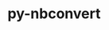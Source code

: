 ---
title: "py-nbconvert"
layout: cache
categories: [package, develop-2023-11-19]
meta: {"versions": ["7.4.0"], "compilers": ["gcc@=11.1.0", "gcc@=11.4.0", "gcc@=9.4.0", "oneapi@=2023.2.0"], "oss": ["ubuntu20.04"], "platforms": ["linux"], "targets": ["neoverse_v1", "ppc64le", "x86_64_v3"], "stacks": ["data-vis-sdk", "e4s", "e4s-neoverse_v1", "e4s-oneapi", "e4s-power", "root"], "num_specs": 15, "num_specs_by_stack": {"e4s-neoverse_v1": 3, "root": 15, "e4s-power": 3, "data-vis-sdk": 2, "e4s": 4, "e4s-oneapi": 3}}
spec_details: [{"hash": "xcx5ing4hpigwqifufdojxwxehcgtm52", "compiler": "gcc@=11.4.0", "versions": ["7.4.0"], "os": "ubuntu20.04", "platform": "linux", "target": "neoverse_v1", "variants": ["build_system=python_pip", "+serve"], "stacks": ["e4s-neoverse_v1", "root"], "size": "-", "tarball": "https://binaries.spack.io/releases/develop-2023-11-19/build_cache/linux-ubuntu20.04-neoverse_v1/gcc-11.4.0/py-nbconvert-7.4.0/linux-ubuntu20.04-neoverse_v1-gcc-11.4.0-py-nbconvert-7.4.0-xcx5ing4hpigwqifufdojxwxehcgtm52.spack"}, {"hash": "6ld7jq7bglmqp4uj55hfyzknyrq2hceg", "compiler": "gcc@=11.4.0", "versions": ["7.4.0"], "os": "ubuntu20.04", "platform": "linux", "target": "neoverse_v1", "variants": ["build_system=python_pip", "+serve"], "stacks": ["e4s-neoverse_v1", "root"], "size": "-", "tarball": "https://binaries.spack.io/releases/develop-2023-11-19/build_cache/linux-ubuntu20.04-neoverse_v1/gcc-11.4.0/py-nbconvert-7.4.0/linux-ubuntu20.04-neoverse_v1-gcc-11.4.0-py-nbconvert-7.4.0-6ld7jq7bglmqp4uj55hfyzknyrq2hceg.spack"}, {"hash": "pogejtowhnzjtsqmt5hocwwtwgoydpr2", "compiler": "gcc@=11.4.0", "versions": ["7.4.0"], "os": "ubuntu20.04", "platform": "linux", "target": "neoverse_v1", "variants": ["build_system=python_pip", "+serve"], "stacks": ["e4s-neoverse_v1", "root"], "size": "-", "tarball": "https://binaries.spack.io/releases/develop-2023-11-19/build_cache/linux-ubuntu20.04-neoverse_v1/gcc-11.4.0/py-nbconvert-7.4.0/linux-ubuntu20.04-neoverse_v1-gcc-11.4.0-py-nbconvert-7.4.0-pogejtowhnzjtsqmt5hocwwtwgoydpr2.spack"}, {"hash": "cht3l6iymt73ydxloo32xjcx23zimuoz", "compiler": "gcc@=9.4.0", "versions": ["7.4.0"], "os": "ubuntu20.04", "platform": "linux", "target": "ppc64le", "variants": ["build_system=python_pip", "+serve"], "stacks": ["root", "e4s-power"], "size": "-", "tarball": "https://binaries.spack.io/releases/develop-2023-11-19/build_cache/linux-ubuntu20.04-ppc64le/gcc-9.4.0/py-nbconvert-7.4.0/linux-ubuntu20.04-ppc64le-gcc-9.4.0-py-nbconvert-7.4.0-cht3l6iymt73ydxloo32xjcx23zimuoz.spack"}, {"hash": "evvcvfcwdvlaiyl7c3nmpkbx5h76z4dy", "compiler": "gcc@=9.4.0", "versions": ["7.4.0"], "os": "ubuntu20.04", "platform": "linux", "target": "ppc64le", "variants": ["build_system=python_pip", "+serve"], "stacks": ["root", "e4s-power"], "size": "-", "tarball": "https://binaries.spack.io/releases/develop-2023-11-19/build_cache/linux-ubuntu20.04-ppc64le/gcc-9.4.0/py-nbconvert-7.4.0/linux-ubuntu20.04-ppc64le-gcc-9.4.0-py-nbconvert-7.4.0-evvcvfcwdvlaiyl7c3nmpkbx5h76z4dy.spack"}, {"hash": "6knvvma7mvvia7bofyt7gt4ju63r36q5", "compiler": "gcc@=9.4.0", "versions": ["7.4.0"], "os": "ubuntu20.04", "platform": "linux", "target": "ppc64le", "variants": ["build_system=python_pip", "+serve"], "stacks": ["root", "e4s-power"], "size": "-", "tarball": "https://binaries.spack.io/releases/develop-2023-11-19/build_cache/linux-ubuntu20.04-ppc64le/gcc-9.4.0/py-nbconvert-7.4.0/linux-ubuntu20.04-ppc64le-gcc-9.4.0-py-nbconvert-7.4.0-6knvvma7mvvia7bofyt7gt4ju63r36q5.spack"}, {"hash": "psxwf6kih5o5q3pvqdtgwquf3ctc4khg", "compiler": "gcc@=11.1.0", "versions": ["7.4.0"], "os": "ubuntu20.04", "platform": "linux", "target": "x86_64_v3", "variants": ["build_system=python_pip", "+serve"], "stacks": ["data-vis-sdk", "root"], "size": "-", "tarball": "https://binaries.spack.io/releases/develop-2023-11-19/build_cache/linux-ubuntu20.04-x86_64_v3/gcc-11.1.0/py-nbconvert-7.4.0/linux-ubuntu20.04-x86_64_v3-gcc-11.1.0-py-nbconvert-7.4.0-psxwf6kih5o5q3pvqdtgwquf3ctc4khg.spack"}, {"hash": "56eihw4bqbolwjdq2d54pdb5znz5lbjj", "compiler": "gcc@=11.1.0", "versions": ["7.4.0"], "os": "ubuntu20.04", "platform": "linux", "target": "x86_64_v3", "variants": ["build_system=python_pip", "+serve"], "stacks": ["data-vis-sdk", "root"], "size": "-", "tarball": "https://binaries.spack.io/releases/develop-2023-11-19/build_cache/linux-ubuntu20.04-x86_64_v3/gcc-11.1.0/py-nbconvert-7.4.0/linux-ubuntu20.04-x86_64_v3-gcc-11.1.0-py-nbconvert-7.4.0-56eihw4bqbolwjdq2d54pdb5znz5lbjj.spack"}, {"hash": "kuhj3fqp5brkwrmac4erezqcgwxn7wbn", "compiler": "gcc@=11.4.0", "versions": ["7.4.0"], "os": "ubuntu20.04", "platform": "linux", "target": "x86_64_v3", "variants": ["build_system=python_pip", "+serve"], "stacks": ["e4s", "root"], "size": "-", "tarball": "https://binaries.spack.io/releases/develop-2023-11-19/build_cache/linux-ubuntu20.04-x86_64_v3/gcc-11.4.0/py-nbconvert-7.4.0/linux-ubuntu20.04-x86_64_v3-gcc-11.4.0-py-nbconvert-7.4.0-kuhj3fqp5brkwrmac4erezqcgwxn7wbn.spack"}, {"hash": "y3mm4rp672quevkuy25cmc3mjqdpizlp", "compiler": "gcc@=11.4.0", "versions": ["7.4.0"], "os": "ubuntu20.04", "platform": "linux", "target": "x86_64_v3", "variants": ["build_system=python_pip", "+serve"], "stacks": ["e4s", "root"], "size": "-", "tarball": "https://binaries.spack.io/releases/develop-2023-11-19/build_cache/linux-ubuntu20.04-x86_64_v3/gcc-11.4.0/py-nbconvert-7.4.0/linux-ubuntu20.04-x86_64_v3-gcc-11.4.0-py-nbconvert-7.4.0-y3mm4rp672quevkuy25cmc3mjqdpizlp.spack"}, {"hash": "ch4lie7y7wg2xtxfb77jqlhdbrriv4gj", "compiler": "gcc@=11.4.0", "versions": ["7.4.0"], "os": "ubuntu20.04", "platform": "linux", "target": "x86_64_v3", "variants": ["build_system=python_pip", "+serve"], "stacks": ["e4s", "root"], "size": "-", "tarball": "https://binaries.spack.io/releases/develop-2023-11-19/build_cache/linux-ubuntu20.04-x86_64_v3/gcc-11.4.0/py-nbconvert-7.4.0/linux-ubuntu20.04-x86_64_v3-gcc-11.4.0-py-nbconvert-7.4.0-ch4lie7y7wg2xtxfb77jqlhdbrriv4gj.spack"}, {"hash": "eusgpyv5lptrvdt47pzhehhbvpufp3ac", "compiler": "gcc@=11.4.0", "versions": ["7.4.0"], "os": "ubuntu20.04", "platform": "linux", "target": "x86_64_v3", "variants": ["build_system=python_pip", "+serve"], "stacks": ["e4s", "root"], "size": "-", "tarball": "https://binaries.spack.io/releases/develop-2023-11-19/build_cache/linux-ubuntu20.04-x86_64_v3/gcc-11.4.0/py-nbconvert-7.4.0/linux-ubuntu20.04-x86_64_v3-gcc-11.4.0-py-nbconvert-7.4.0-eusgpyv5lptrvdt47pzhehhbvpufp3ac.spack"}, {"hash": "evclc4pcsrgthvl5zmqqijbnegwqa2zd", "compiler": "oneapi@=2023.2.0", "versions": ["7.4.0"], "os": "ubuntu20.04", "platform": "linux", "target": "x86_64_v3", "variants": ["build_system=python_pip", "+serve"], "stacks": ["root", "e4s-oneapi"], "size": "-", "tarball": "https://binaries.spack.io/releases/develop-2023-11-19/build_cache/linux-ubuntu20.04-x86_64_v3/oneapi-2023.2.0/py-nbconvert-7.4.0/linux-ubuntu20.04-x86_64_v3-oneapi-2023.2.0-py-nbconvert-7.4.0-evclc4pcsrgthvl5zmqqijbnegwqa2zd.spack"}, {"hash": "rh5pyemkstzdsczg3ruc5u3s7ag5lkva", "compiler": "oneapi@=2023.2.0", "versions": ["7.4.0"], "os": "ubuntu20.04", "platform": "linux", "target": "x86_64_v3", "variants": ["build_system=python_pip", "+serve"], "stacks": ["root", "e4s-oneapi"], "size": "-", "tarball": "https://binaries.spack.io/releases/develop-2023-11-19/build_cache/linux-ubuntu20.04-x86_64_v3/oneapi-2023.2.0/py-nbconvert-7.4.0/linux-ubuntu20.04-x86_64_v3-oneapi-2023.2.0-py-nbconvert-7.4.0-rh5pyemkstzdsczg3ruc5u3s7ag5lkva.spack"}, {"hash": "3mkjihhsqbtzct5kdjvafjnomaq5z7yu", "compiler": "oneapi@=2023.2.0", "versions": ["7.4.0"], "os": "ubuntu20.04", "platform": "linux", "target": "x86_64_v3", "variants": ["build_system=python_pip", "+serve"], "stacks": ["root", "e4s-oneapi"], "size": "-", "tarball": "https://binaries.spack.io/releases/develop-2023-11-19/build_cache/linux-ubuntu20.04-x86_64_v3/oneapi-2023.2.0/py-nbconvert-7.4.0/linux-ubuntu20.04-x86_64_v3-oneapi-2023.2.0-py-nbconvert-7.4.0-3mkjihhsqbtzct5kdjvafjnomaq5z7yu.spack"}]
---